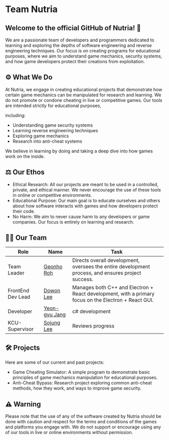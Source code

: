 # Team Nutria 
## Welcome to the official GitHub of Nutria! 👋

We are a passionate team of developers and programmers dedicated to learning and exploring the depths of software engineering and reverse engineering techniques. Our focus is on creating programs for educational purposes, where we aim to understand game mechanics, security systems, and how game developers protect their creations from exploitation.

## ⚙️ What We Do
At Nutria, we engage in creating educational projects that demonstrate how certain game mechanics can be manipulated for research and learning. 
We do not promote or condone cheating in live or competitive games. Our tools are intended strictly for educational purposes, 

including:

* Understanding game security systems
* Learning reverse engineering techniques
* Exploring game mechanics
* Research into anti-cheat systems

We believe in learning by doing and taking a deep dive into how games work on the inside.

## ⚖️ Our Ethos
* Ethical Research: All our projects are meant to be used in a controlled, private, and ethical manner. We never encourage the use of these tools in online or competitive environments.
* Educational Purpose: Our main goal is to educate ourselves and others about how software interacts with games and how developers protect their code.
* No Harm: We aim to never cause harm to any developers or game companies. Our focus is entirely on learning and research.

## 🧑‍💻 Our Team
| Role            | Name                                                | Task                        |
|-------------------|------------------------------------------------------|-----------------------------|
| Team Leader       | [Geonho Roh](https://github.com/nickroh)                     | Directs overall development, oversees the entire development process, and ensures project success.  |
| FrontEnd Dev Lead | [Dowon Lee](https://github.com/Dowon3)                       | Manages both C++ and Electron + React development, with a primary focus on the Electron + React GUI.|
| Developer      | [Yeon-gyu Jang](https://github.com/yeongyuchang)             | c# development                    |
| KCU-Supervisor     | [Sojung Lee](https://github.com/polarbeareyes)               | Reviews progress  |


## 🛠️ Projects
Here are some of our current and past projects:

* Game Cheating Simulator: A simple program to demonstrate basic principles of game mechanics manipulation for educational purposes.
* Anti-Cheat Bypass: Research project exploring common anti-cheat methods, how they work, and ways to improve game security.
  
## ⚠️ Warning
Please note that the use of any of the software created by Nutria should be done with caution and respect for the terms and conditions of the games and platforms you engage with. We do not support or encourage using any of our tools in live or online environments without permission.
